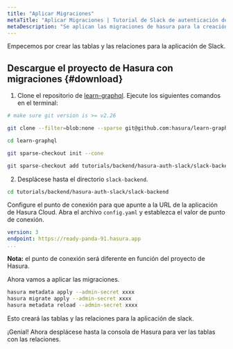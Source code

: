 ```yaml
---
title: "Aplicar Migraciones"
metaTitle: "Aplicar Migraciones | Tutorial de Slack de autenticación de Hasura"
metaDescription: "Se aplican las migraciones de hasura para la creación de tablas y relaciones"
---
```


Empecemos por crear las tablas y las relaciones para la aplicación de Slack.

## Descargue el proyecto de Hasura con migraciones {#download}

1. Clone el repositorio de [learn-graphql](https://github.com/hasura/learn-graphql). Ejecute los siguientes comandos en el terminal:

```bash
# make sure git version is >= v2.26

git clone --filter=blob:none --sparse git@github.com:hasura/learn-graphql.git

cd learn-graphql

git sparse-checkout init --cone

git sparse-checkout add tutorials/backend/hasura-auth-slack/slack-backend
```

2. Desplácese hasta el directorio `slack-backend`.

```bash
cd tutorials/backend/hasura-auth-slack/slack-backend
```

Configure el punto de conexión para que apunte a la URL de la aplicación de Hasura Cloud. Abra el archivo `config.yaml` y establezca el valor de punto de conexión.

```yaml
version: 3
endpoint: https://ready-panda-91.hasura.app
...
```

**Nota:** el punto de conexión será diferente en función del proyecto de Hasura.

Ahora vamos a aplicar las migraciones.

```bash
hasura metadata apply --admin-secret xxxx
hasura migrate apply --admin-secret xxxx
hasura metadata reload --admin-secret xxxx
```

Esto creará las tablas y las relaciones para la aplicación de slack.

¡Genial! Ahora desplácese hasta la consola de Hasura para ver las tablas con las relaciones.
